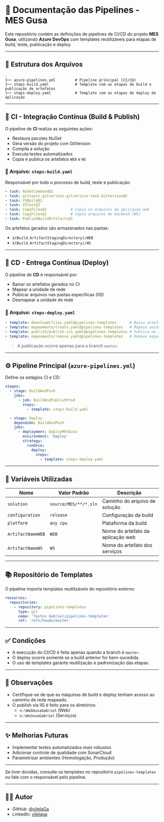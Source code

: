 
# 📘 Documentação das Pipelines - MES Gusa

Este repositório contém as definições de pipelines de CI/CD do projeto **MES Gusa**, utilizando **Azure DevOps** com templates reutilizáveis para etapas de build, teste, publicação e deploy.

---

## 📂 Estrutura dos Arquivos

```
.
├── azure-pipelines.yml         # Pipeline principal (CI/CD)
├── steps-build.yaml            # Template com as etapas de build e publicação de artefatos
├── steps-deploy.yaml           # Template com as etapas de deploy da aplicação
```

---

## 🔄 CI - Integração Contínua (Build & Publish)

O pipeline de **CI** realiza as seguintes ações:

- Restaura pacotes NuGet
- Gera versão do projeto com GitVersion
- Compila a solução
- Executa testes automatizados
- Copia e publica os artefatos `WEB` e `WS`

### 📄 Arquivo: `steps-build.yaml`

Responsável por todo o processo de build, teste e publicação:

```yaml
- task: NuGetCommand@2
- task: gittools.gitversion.gitversion-task.GitVersion@5
- task: VSBuild@1
- task: VSTest@2
- task: CopyFiles@2           # Copia os arquivos da aplicação web
- task: CopyFiles@2           # Copia arquivos de backend (WS)
- task: PublishBuildArtifacts@1
```

Os artefatos gerados são armazenados nas pastas:

- `$(Build.ArtifactStagingDirectory)/WEB`
- `$(Build.ArtifactStagingDirectory)/WS`

---

## 🚀 CD - Entrega Contínua (Deploy)

O pipeline de **CD** é responsável por:

- Baixar os artefatos gerados no CI
- Mapear a unidade de rede
- Publicar arquivos nas pastas específicas (IIS)
- Desmapear a unidade de rede

### 📄 Arquivo: `steps-deploy.yaml`

```yaml
- template: download/files.yaml@pipelines-templates      # Baixa artefatos WEB e WS
- template: mapeamento/create.yaml@pipelines-templates   # Mapeia unidade de rede
- template: publish/publish-iis.yaml@pipelines-templates # Publica no IIS
- template: mapeamento/remove.yaml@pipelines-templates   # Remove mapeamento
```

> A publicação ocorre apenas para a branch `master`.

---

## ⚙️ Pipeline Principal (`azure-pipelines.yml`)

Define os estágios CI e CD:

```yaml
stages:
  - stage: BuildAndPush
    jobs:
      - job: BuildAndPublishProd
        steps:
          - template: steps-build.yaml

  - stage: Deploy
    dependsOn: BuildAndPush
    jobs:
      - deployment: DeployMESGusa
        environment: 'Deploy'
        strategy:
          runOnce:
            deploy:
              steps:
                - template: steps-deploy.yaml
```

---

## 🔐 Variáveis Utilizadas

| Nome                | Valor Padrão                      | Descrição                          |
|---------------------|-----------------------------------|-------------------------------------|
| `solution`          | `source/MES/**/*.sln`             | Caminho do arquivo de solução      |
| `configuration`     | `release`                         | Configuração da build              |
| `platform`          | `any cpu`                         | Plataforma da build                |
| `ArtifactNameWEB`   | `WEB`                             | Nome do artefato da aplicação web  |
| `ArtifactNameWS`    | `WS`                              | Nome do artefato dos serviços      |

---

## 📚 Repositório de Templates

O pipeline importa templates reutilizáveis do repositório externo:

```yaml
resources:
  repositories:
    - repository: pipelines-templates
      type: git
      name: 'Testes Gabriel/pipelines-templates'
      ref: 'refs/heads/master'
```

---

## ✅ Condições

- A execução do CI/CD é feita apenas quando a branch é `master`.
- O deploy ocorre somente se a build anterior for bem-sucedida.
- O uso de templates garante reutilização e padronização das etapas.

---

## 📎 Observações

- Certifique-se de que as máquinas de build e deploy tenham acesso ao caminho de rede mapeado.
- O publish via IIS é feito para os diretórios:
  - `n:\WebGusaGabriel` (Web)
  - `n:\WsGusaGabriel` (Serviços)

---

## ✨ Melhorias Futuras

- Implementar testes automatizados mais robustos
- Adicionar controle de qualidade com SonarCloud
- Parametrizar ambientes (Homologação, Produção)

---

Se tiver dúvidas, consulte os templates no repositório `pipelines-templates` ou fale com o responsável pelo pipeline.


---

## 👨‍💻 Autor

- GitHub: [@vilelaGa](https://github.com/vilelaGa)
- LinkedIn: [vilelaga](https://www.linkedin.com/in/vilelaga/)
